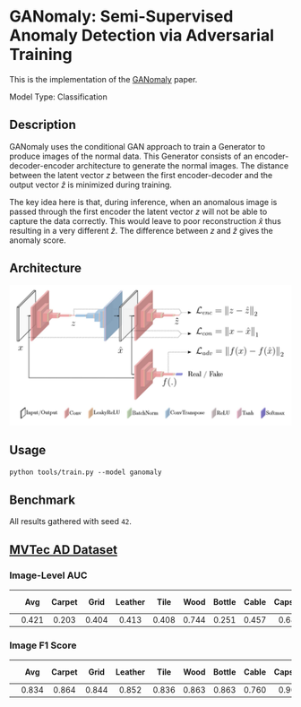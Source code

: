 # GANomaly: Semi-Supervised Anomaly Detection via Adversarial Training

This is the implementation of the [GANomaly](https://arxiv.org/abs/1805.06725) paper.

Model Type: Classification

## Description

GANomaly uses the conditional GAN approach to train a Generator to produce images of the normal data. This Generator consists of an encoder-decoder-encoder architecture to generate the normal images. The distance between the latent vector $z$ between the first encoder-decoder and the output vector $\hat{z}$ is minimized during training.

The key idea here is that, during inference, when an anomalous image is passed through the first encoder the latent vector $z$ will not be able to capture the data correctly. This would leave to poor reconstruction $\hat{x}$ thus resulting in a very different $\hat{z}$. The difference between $z$ and $\hat{z}$ gives the anomaly score.

## Architecture

![GANomaly Architecture](../../../../docs/source/images/ganomaly/architecture.jpg "GANomaly Architecture")

## Usage

`python tools/train.py --model ganomaly`

## Benchmark

All results gathered with seed `42`.

## [MVTec AD Dataset](https://www.mvtec.com/company/research/datasets/mvtec-ad)

### Image-Level AUC

|     |  Avg  | Carpet | Grid  | Leather | Tile  | Wood  | Bottle | Cable | Capsule | Hazelnut | Metal Nut | Pill  | Screw | Toothbrush | Transistor | Zipper |
| --- | :---: | :----: | :---: | :-----: | :---: | :---: | :----: | :---: | :-----: | :------: | :-------: | :---: | :---: | :--------: | :--------: | :----: |
|     | 0.421 | 0.203  | 0.404 |  0.413  | 0.408 | 0.744 | 0.251  | 0.457 |  0.682  |  0.537   |   0.270   | 0.472 | 0.231 |   0.372    |   0.440    | 0.434  |

### Image F1 Score

|     |  Avg  | Carpet | Grid  | Leather | Tile  | Wood  | Bottle | Cable | Capsule | Hazelnut | Metal Nut | Pill  | Screw | Toothbrush | Transistor | Zipper |
| --- | :---: | :----: | :---: | :-----: | :---: | :---: | :----: | :---: | :-----: | :------: | :-------: | :---: | :---: | :--------: | :--------: | :----: |
|     | 0.834 | 0.864  | 0.844 |  0.852  | 0.836 | 0.863 | 0.863  | 0.760 |  0.905  |  0.777   |   0.894   | 0.916 | 0.853 |   0.833    |   0.571    | 0.881  |
